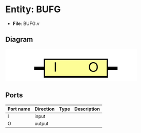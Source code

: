 # Entity: BUFG

- **File**: BUFG.v
## Diagram

![Diagram](BUFG.svg "Diagram")
## Ports

| Port name | Direction | Type | Description |
| --------- | --------- | ---- | ----------- |
| I         | input     |      |             |
| O         | output    |      |             |
